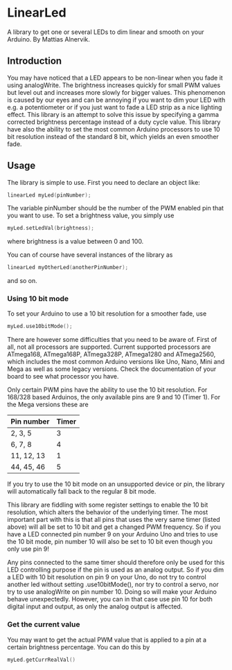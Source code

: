 # LinearLed
A library to get one or several LEDs to dim linear and smooth on your Arduino. By Mattias Alnervik.

## Introduction
You may have noticed that a LED appears to be non-linear when you fade it using analogWrite. The brightness increases quickly for small PWM  values but level out and increases more slowly for bigger values. This phenomenon is caused by our eyes and can be annoying if you want to dim your LED with e.g. a potentiometer or if you just want to fade a LED strip as a nice lighting effect. This library is an attempt to solve this issue by specifying a gamma corrected brightness percentage instead of a duty cycle value. This library have also the ability to set the most common Arduino processors to use 10 bit resolution instead of the standard 8 bit, which yields an even smoother fade.

## Usage
The library is simple to use. First you need to declare an object like:
```C++
linearLed myLed(pinNumber);
```
The variable pinNumber should be the number of the PWM enabled pin that you want to use. To set a brightness value, you simply use
```C++
myLed.setLedVal(brightness);
```
where brightness is a value between 0 and 100.

You can of course have several instances of the library as
```C++
linearLed myOtherLed(anotherPinNumber);
```
and so on.

### Using 10 bit mode
To set your Arduino to use a 10 bit resolution for a smoother fade, use
```C++
myLed.use10bitMode();
```
There are however some difficulties that you need to be aware of. First of all, not all processors are supported. Current supported processors are ATmega168, ATmega168P, ATmega328P, ATmega1280 and ATmega2560, which includes the most common Arduino versions like Uno, Nano, Mini and Mega as well as some legacy versions. Check the documentation of your board to see what processor you have.

Only certain PWM pins have the ability to use the 10 bit resolution. For 168/328 based Arduinos, the only available pins are 9 and 10 (Timer 1). For the Mega versions these are

|Pin number | Timer |
|-----------|-------|
| 2, 3, 5   |   3   |
| 6, 7, 8   |   4   |
| 11, 12, 13|   1   |
|44, 45, 46 |   5   |

If you try to use the 10 bit mode on an unsupported device or pin, the library will automatically fall back to the regular 8 bit mode.

This library are fiddling with some register settings to enable the 10 bit resolution, which alters the behavior of the underlying timer. The most important part with this is that all pins that uses the very same timer (listed above) will all be set to 10 bit and get a changed PWM frequency. So if you have a LED connected pin number 9 on your Arduino Uno and tries to use the 10 bit mode, pin number 10 will also be set to 10 bit even though you only use pin 9!

Any pins connected to the same timer should therefore only be used for this LED controlling purpose if the pin is used as an analog output. So if you dim a LED with 10 bit resolution on pin 9 on your Uno, do not try to control another led without setting .use10bitMode(), nor try to control a servo, nor try to use analogWrite on pin number 10. Doing so will make your Arduino behave unexpectedly. However, you can in that case use pin 10 for both digital input and output, as only the analog output is affected.

### Get the current value
You may want to get the actual PWM value that is applied to a pin at a certain brightness percentage. You can do this by
```C++
myLed.getCurrRealVal()
```
